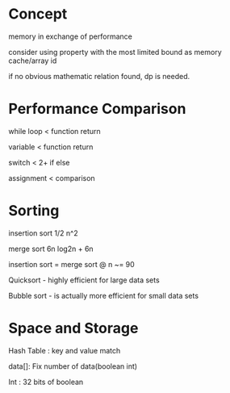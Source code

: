 # Concept

memory in exchange of performance

consider using property with the most limited bound as memory cache/array id

if no obvious mathematic relation found, dp is needed.

# Performance Comparison

while loop < function return

variable < function return

switch < 2+ if else

assignment < comparison

# Sorting

insertion sort 1/2 n^2

merge sort 6n log2n + 6n

insertion sort = merge sort @ n ~= 90

Quicksort - highly  efficient  for  large  data  sets
 
Bubble sort - is  actually  more  efficient  for  small  data  sets

# Space and Storage

Hash Table : key and value match

data[]: Fix number of data(boolean int)

Int : 32 bits of boolean
